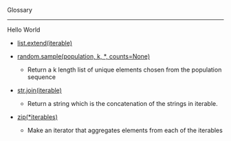 Glossary 

- - - -

Hello World 

* [list.extend(iterable)](https://docs.python.org/3/tutorial/datastructures.html)

* [random.sample(population, k, *, counts=None)](https://docs.python.org/3/library/random.html#random.sample)
  * Return a k length list of unique elements chosen from the population sequence 

* [str.join(iterable)](https://docs.python.org/3/library/stdtypes.html#str.join)
  * Return a string which is the concatenation of the strings in iterable.

* [zip(*iterables)](https://docs.python.org/3.3/library/functions.html#zip)
  * Make an iterator that aggregates elements from each of the iterables
